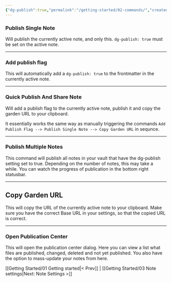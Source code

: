 ```yaml
---
{"dg-publish":true,"permalink":"/getting-started/02-commands/","created":"2022-11-09T21:18:05.884+01:00","updated":"2023-03-17T14:40:54.777+01:00"}
---
```



### Publish Single Note
Will publish the currently active note, and only this. `dg-publish: true` must be set on the active note.


---

### Add publish flag
This will automatically add a `dg-publish: true` to the frontmatter in the currently active note. 

---

### Quick Publish And Share Note
Will add a publish flag to the currently active note, publish it and copy the garden URL to your clipboard.

It essentially works the same way as manually triggering the commands `Add Publish Flag --> Publish Single Note --> Copy Garden URL` in sequnce.

--- 

### Publish Multiple Notes
This command will publish all notes in your vault that have the dg-publish setting set to true. Depending on the number of notes, this may take a while. You can watch the progress of publication in the bottom right statusbar. 

---

## Copy Garden URL 
This will copy the URL of the currently active note to your clipboard.
Make sure you have the correct Base URL in your settings, so that the copied URL is correct.

---

### Open Publication Center
This will open the publication center dialog. Here you can view a list what files are published, changed, deleted and not yet published. You also have the option to mass-update your notes from here. 


 [[Getting Started/01 Getting started\|< Prev]] | [[Getting Started/03 Note settings\|Next: Note Settings >]]